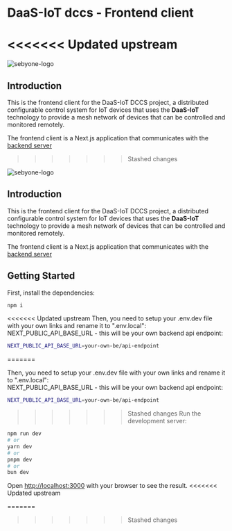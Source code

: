# DaaS-IoT dccs - Frontend client
<<<<<<< Updated upstream
=======

![sebyone-logo](https://sebyone.it/res/lg_daasiot-410-72dpi.png)

## Introduction

This is the frontend client for the DaaS-IoT DCCS project, a distributed configurable control system for IoT devices that uses the **DaaS-IoT** technology to provide a mesh network of devices that can be controlled and monitored remotely.

The frontend client is a Next.js application that communicates with the [backend server](/web-console/be/README.md)
>>>>>>> Stashed changes

![sebyone-logo](https://sebyone.it/res/lg_daasiot-410-72dpi.png)

## Introduction

This is the frontend client for the DaaS-IoT DCCS project, a distributed configurable control system for IoT devices that uses the **DaaS-IoT** technology to provide a mesh network of devices that can be controlled and monitored remotely.

The frontend client is a Next.js application that communicates with the [backend server](/web-console/be/README.md)
## Getting Started

First, install the dependencies:

```bash
npm i
```
<<<<<<< Updated upstream
Then, you need to setup your .env.dev file with your own links and rename it to ".env.local":\
NEXT_PUBLIC_API_BASE_URL - this will be your own backend api endpoint:
```bash
NEXT_PUBLIC_API_BASE_URL=your-own-be/api-endpoint
```
=======

Then, you need to setup your .env.dev file with your own links and rename it to ".env.local":\
NEXT_PUBLIC_API_BASE_URL - this will be your own backend api endpoint:

```bash
NEXT_PUBLIC_API_BASE_URL=your-own-be/api-endpoint
```

>>>>>>> Stashed changes
Run the development server:

```bash
npm run dev
# or
yarn dev
# or
pnpm dev
# or
bun dev
```

Open [http://localhost:3000](http://localhost:3000) with your browser to see the result.
<<<<<<< Updated upstream

=======
>>>>>>> Stashed changes
